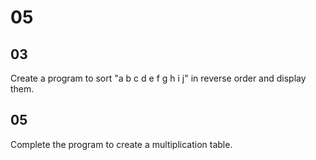 # 05
## 03
Create a program to sort "a b c d e f g h i j" in reverse order and display them.
## 05
Complete the program to create a multiplication table.
